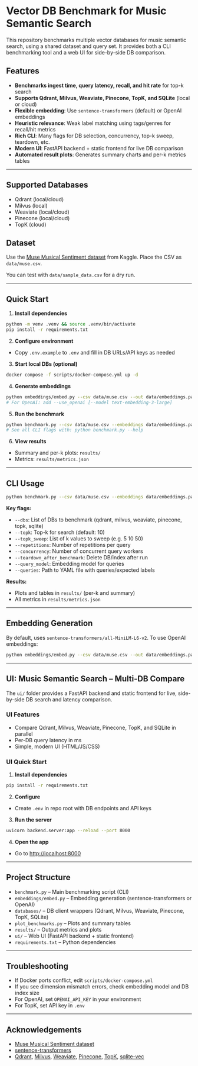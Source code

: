 # Vector DB Benchmark for Music Semantic Search


This repository benchmarks multiple vector databases for music semantic search, using a shared dataset and query set. It provides both a CLI benchmarking tool and a web UI for side-by-side DB comparison.

## Features

- **Benchmarks ingest time, query latency, recall, and hit rate** for top-k search
- **Supports Qdrant, Milvus, Weaviate, Pinecone, TopK, and SQLite** (local or cloud)
- **Flexible embedding**: Use `sentence-transformers` (default) or OpenAI embeddings
- **Heuristic relevance**: Weak label matching using tags/genres for recall/hit metrics
- **Rich CLI**: Many flags for DB selection, concurrency, top-k sweep, teardown, etc.
- **Modern UI**: FastAPI backend + static frontend for live DB comparison
- **Automated result plots**: Generates summary charts and per-k metrics tables

---

## Supported Databases

- Qdrant (local/cloud)
- Milvus (local)
- Weaviate (local/cloud)
- Pinecone (local/cloud)
- TopK (cloud)

## Dataset

Use the [Muse Musical Sentiment dataset](https://www.kaggle.com/datasets/cakiki/muse-the-musical-sentiment-dataset) from Kaggle. Place the CSV as `data/muse.csv`.

You can test with `data/sample_data.csv` for a dry run.

---

## Quick Start

1. **Install dependencies**

```sh
python -m venv .venv && source .venv/bin/activate
pip install -r requirements.txt
```

2. **Configure environment**

- Copy `.env.example` to `.env` and fill in DB URLs/API keys as needed

3. **Start local DBs (optional)**

```sh
docker compose -f scripts/docker-compose.yml up -d
```

4. **Generate embeddings**

```sh
python embeddings/embed.py --csv data/muse.csv --out data/embeddings.parquet
# For OpenAI: add --use_openai [--model text-embedding-3-large]
```

5. **Run the benchmark**

```sh
python benchmark.py --csv data/muse.csv --embeddings data/embeddings.parquet --dbs qdrant milvus weaviate pinecone topk sqlite --topk 10 --repetitions 5
# See all CLI flags with: python benchmark.py --help
```

6. **View results**

- Summary and per-k plots: `results/`
- Metrics: `results/metrics.json`

---

## CLI Usage

```sh
python benchmark.py --csv data/muse.csv --embeddings data/embeddings.parquet --dbs qdrant milvus weaviate pinecone topk sqlite --topk 10 --repetitions 5 [--teardown_after_benchmark]
```

**Key flags:**

- `--dbs`: List of DBs to benchmark (qdrant, milvus, weaviate, pinecone, topk, sqlite)
- `--topk`: Top-k for search (default: 10)
- `--topk_sweep`: List of k values to sweep (e.g. 5 10 50)
- `--repetitions`: Number of repetitions per query
- `--concurrency`: Number of concurrent query workers
- `--teardown_after_benchmark`: Delete DB/index after run
- `--query_model`: Embedding model for queries
- `--queries`: Path to YAML file with queries/expected labels

**Results:**

- Plots and tables in `results/` (per-k and summary)
- All metrics in `results/metrics.json`

---

## Embedding Generation

By default, uses `sentence-transformers/all-MiniLM-L6-v2`. To use OpenAI embeddings:

```sh
python embeddings/embed.py --csv data/muse.csv --out data/embeddings.parquet --use_openai --model text-embedding-3-large
```

---

## UI: Music Semantic Search – Multi-DB Compare

The `ui/` folder provides a FastAPI backend and static frontend for live, side-by-side DB search and latency comparison.

### UI Features

- Compare Qdrant, Milvus, Weaviate, Pinecone, TopK, and SQLite in parallel
- Per-DB query latency in ms
- Simple, modern UI (HTML/JS/CSS)

### UI Quick Start

1. **Install dependencies**

```sh
pip install -r requirements.txt
```

2. **Configure**

- Create `.env` in repo root with DB endpoints and API keys

3. **Run the server**

```sh
uvicorn backend.server:app --reload --port 8000
```

4. **Open the app**

- Go to [http://localhost:8000](http://localhost:8000)

---

## Project Structure

- `benchmark.py` – Main benchmarking script (CLI)
- `embeddings/embed.py` – Embedding generation (sentence-transformers or OpenAI)
- `databases/` – DB client wrappers (Qdrant, Milvus, Weaviate, Pinecone, TopK, SQLite)
- `plot_benchmarks.py` – Plots and summary tables
- `results/` – Output metrics and plots
- `ui/` – Web UI (FastAPI backend + static frontend)
- `requirements.txt` – Python dependencies

---

## Troubleshooting

- If Docker ports conflict, edit `scripts/docker-compose.yml`
- If you see dimension mismatch errors, check embedding model and DB index size
- For OpenAI, set `OPENAI_API_KEY` in your environment
- For TopK, set API key in `.env`

---

## Acknowledgements

- [Muse Musical Sentiment dataset](https://www.kaggle.com/datasets/cakiki/muse-the-musical-sentiment-dataset)
- [sentence-transformers](https://www.sbert.net/)
- [Qdrant](https://qdrant.tech/), [Milvus](https://milvus.io/), [Weaviate](https://weaviate.io/), [Pinecone](https://www.pinecone.io/), [TopK](https://topk.io/), [sqlite-vec](https://github.com/asg017/sqlite-vec)
